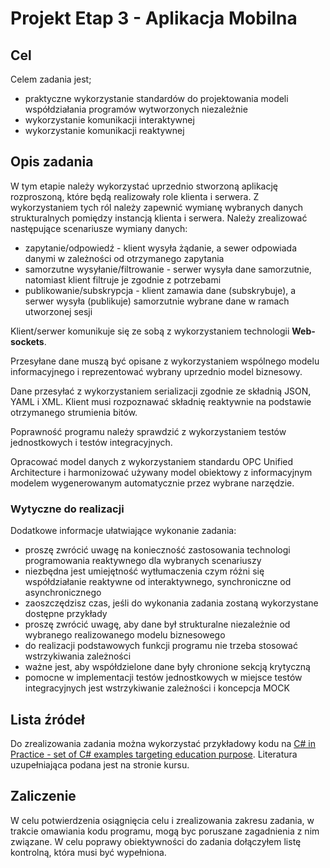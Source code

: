 # Projekt Etap 3 - Aplikacja Mobilna

## Cel

Celem zadania jest;

- praktyczne wykorzystanie standardów do projektowania modeli współdziałania programów wytworzonych niezależnie
- wykorzystanie komunikacji interaktywnej
- wykorzystanie komunikacji reaktywnej

## Opis zadania

W tym etapie należy wykorzystać uprzednio stworzoną aplikację rozproszoną, które będą realizowały role klienta i serwera. Z wykorzystaniem tych ról należy zapewnić wymianę wybranych danych strukturalnych pomiędzy instancją klienta i serwera. Należy zrealizować następujące scenariusze wymiany danych:

- zapytanie/odpowiedź - klient wysyła żądanie, a sewer odpowiada danymi w zależności od otrzymanego zapytania
- samorzutne wysyłanie/filtrowanie - serwer  wysyła dane samorzutnie, natomiast klient filtruje je zgodnie z potrzebami
- publikowanie/subskrypcja - klient zamawia dane (subskrybuje), a serwer wysyła (publikuje) samorzutnie wybrane dane w ramach utworzonej sesji

Klient/serwer komunikuje się ze sobą z wykorzystaniem technologii **Web-sockets**.

Przesyłane dane muszą być opisane z wykorzystaniem wspólnego modelu informacyjnego i reprezentować wybrany uprzednio model biznesowy.

Dane przesyłać z wykorzystaniem serializacji zgodnie ze składnią JSON, YAML i XML. Klient musi rozpoznawać składnię reaktywnie na podstawie otrzymanego strumienia bitów.

Poprawność programu należy sprawdzić z wykorzystaniem testów jednostkowych i testów integracyjnych.

Opracować model danych z wykorzystaniem standardu OPC Unified Architecture i harmonizować używany model obiektowy z informacyjnym modelem wygenerowanym automatycznie przez wybrane narzędzie.

### Wytyczne do realizacji

Dodatkowe informacje ułatwiające wykonanie zadania:

- proszę zwrócić uwagę na konieczność zastosowania technologi programowania reaktywnego dla wybranych scenariuszy
- niezbędna jest umiejętność wytłumaczenia czym różni się współdziałanie reaktywne od interaktywnego, synchroniczne od asynchronicznego
- zaoszczędzisz czas, jeśli do wykonania zadania zostaną wykorzystane dostępne przykłady
- proszę zwrócić uwagę, aby dane był strukturalne niezależnie od wybranego realizowanego modelu biznesowego
- do realizacji podstawowych funkcji programu nie trzeba stosować wstrzykiwania zależności
- ważne jest, aby współdzielone dane były chronione sekcją krytyczną
- pomocne w implementacji testów jednostkowych w miejsce testów integracyjnych jest wstrzykiwanie zależności i koncepcja MOCK


## Lista źródeł

Do zrealizowania zadania można wykorzystać przykładowy kodu na [C# in Practice - set of C# examples targeting education purpose](https://github.com/mpostol/TP). Literatura uzupełniająca podana jest na stronie kursu.

## Zaliczenie

W celu potwierdzenia osiągnięcia celu i zrealizowania zakresu zadania, w trakcie omawiania kodu programu, mogą byc poruszane zagadnienia z nim związane. W celu poprawy obiektywności do zadania dołączyłem listę kontrolną, która musi być wypełniona.
